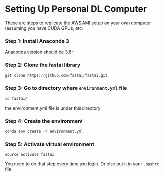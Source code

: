 # Setting Up Personal DL Computer
These are steps to replicate the AWS AMI setup on your own computer (assuming you have CUDA GPUs, etc)  

### Step 1: Install Anaconda 3
Anaconda version should be 3.6+

### Step 2: Clone the fastai library
```python
git clone https://github.com/fastai/fastai.git
```

### Step 3: Go to directory where `environment.yml` file
```bash
cd fastai/ 
```
the environment.yml file is under this directory

### Step 4:  Create the environment
```bash
conda env create -f environment.yml
```

### Step 5:  Activate virtual environment 
```
source activate fastai
```
You need to do that step every time you login. Or else put it in your `.bashrc` file
